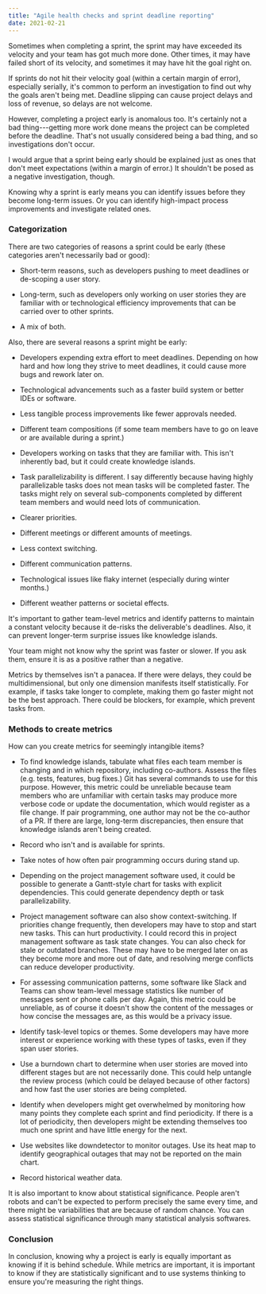 ```yaml
---
title: "Agile health checks and sprint deadline reporting"
date: 2021-02-21
---
```


Sometimes when completing a sprint, the sprint may have exceeded its velocity and your team has got much more done. Other times, it may have failed short of its velocity, and sometimes it may have hit the goal right on.

If sprints do not hit their velocity goal (within a certain margin of error), especially serially, it's common to perform an investigation to find out why the goals aren't being met. Deadline slipping can cause project delays and loss of revenue, so delays are not welcome.

However, completing a project early is anomalous too. It's certainly not a bad thing---getting more work done means the project can be completed before the deadline. That's not usually considered being a bad thing, and so investigations don't occur.

I would argue that a sprint being early should be explained just as ones that don't meet expectations (within a margin of error.) It shouldn't be posed as a negative investigation, though.

Knowing why a sprint is early means you can identify issues before they become long-term issues. Or you can identify high-impact process improvements and investigate related ones.

### Categorization

There are two categories of reasons ‌a sprint could be early (these categories aren't necessarily bad or good):

-   Short-term reasons, such as developers pushing to meet deadlines or de-scoping a user story.

-   Long-term, such as developers only working on user stories they are familiar with or technological efficiency improvements that can be carried over to other sprints.

-   A mix of both.

Also, there are several reasons ‌a sprint might be early:

-   Developers expending extra effort to meet deadlines. Depending on how hard and how long they strive to meet deadlines, it could cause more bugs and rework later on.

-   Technological advancements such as a faster build system or better IDEs or software.

-   Less tangible process improvements like fewer approvals needed.

-   Different team compositions (if some team members have to go on leave or are available during a sprint.)

-   Developers working on tasks that they are familiar with. This isn't inherently bad, but it could create knowledge islands.

-   Task parallelizability is different. I say differently because having highly parallelizable tasks does not mean tasks will be completed faster. The tasks might rely on several sub-components completed by different team members and would need lots of communication.

-   Clearer priorities.

-   Different ‌meetings or different amounts of meetings.

-   Less context switching.

-   Different communication patterns.

-   Technological issues like flaky internet (especially during winter months.)

-   Different weather patterns or societal effects.

It's important to gather team-level metrics and identify patterns to maintain a constant velocity because it de-risks the deliverable's deadlines. Also, it can prevent longer-term surprise issues like knowledge islands.

Your team might not know why the sprint was faster or slower. If you ‌ask them, ensure it is as a positive rather than a negative.

Metrics by themselves isn't a panacea. If there were delays, they could be multidimensional, but only one dimension manifests itself statistically. For example, if tasks take longer to complete, making them go faster might not be the best approach. There could be blockers, for example, which prevent tasks from‌.

### Methods to create metrics

How can you create metrics for seemingly intangible items?

-   To find knowledge islands, tabulate what files each team member is changing and in which repository, including co-authors. Assess the ‌files (e.g. tests, features, bug fixes.) Git has several commands to use for this purpose. However, this metric could be unreliable because team members who are unfamiliar with certain tasks may produce more verbose code or update the documentation, which would register as a file change. If pair programming, one author may not be the co-author of a PR. If there are large, long-term discrepancies, then ensure that knowledge islands aren't being created.

-   Record who isn't and is available for sprints.

-   Take notes of how often pair programming occurs during stand up.

-   Depending on the project management software used, it could be possible to generate a Gantt-style chart for tasks with explicit dependencies. This could ‌generate dependency depth or task parallelizability.

-   Project management software can also show context-switching. If priorities change frequently, then developers may have to stop and start new tasks. This can hurt productivity. I could record this in project management software as task state changes. You can also check for stale or outdated branches. These may have to be merged later on as they become more and more out of date, and resolving merge conflicts can reduce developer productivity.

-   For assessing communication patterns, some software like Slack and Teams can show team-level message statistics like number of messages sent or phone calls per day. Again, this metric could be unreliable, as of course it doesn't show the content of the messages or how concise the messages are, as this would be a privacy issue.

-   Identify task-level topics or themes. Some developers may have more interest or experience working with these types of tasks, even if they span user stories.

-   Use a burndown chart to determine when user stories are moved into different stages but are not necessarily done. This could help untangle the review process (which could be delayed because of other factors) and how fast the user stories are being completed.

-   Identify when developers might get overwhelmed by monitoring how many points they complete each sprint and find periodicity. If there is a lot of periodicity, then developers might be extending themselves too much one sprint and have little energy for the next.

-   Use websites like downdetector to monitor outages. Use its heat map to identify geographical outages that may not be reported on the main chart.

-   Record historical weather data.

It is also important to know about statistical significance. People aren't robots and can't be expected to perform precisely the same every time, and there might be variabilities that are because of random chance. You can assess statistical significance through many statistical analysis softwares.

### Conclusion

In conclusion, knowing why a project is early is equally important as knowing if it is behind schedule. While metrics are important, it is important to know if they are statistically significant and to use systems thinking to ensure you're measuring the right things.
